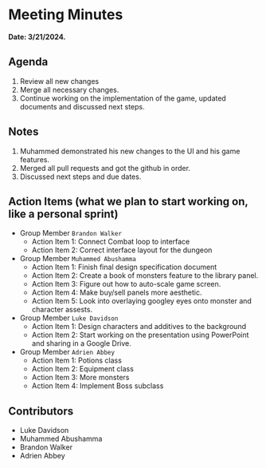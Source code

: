 # Meeting Minutes
**Date: 3/21/2024.**


## Agenda
1. Review all new changes
2. Merge all necessary changes.
4. Continue working on the implementation of the game, updated documents and discussed next steps.


## Notes
1. Muhammed demonstrated his new changes to the UI and his game features.
2. Merged all pull requests and got the github in order.
3. Discussed next steps and due dates.   

## Action Items (what we plan to start working on, like a personal sprint) 
* Group Member `Brandon Walker`
    * Action Item 1: Connect Combat loop to interface
    * Action Item 2: Correct interface layout for the dungeon
* Group Member `Muhammed Abushamma`
    * Action Item 1: Finish final design specification document
    * Action Item 2: Create a book of monsters feature to the library panel.
    * Action Item 3: Figure out how to auto-scale game screen.
    * Action Item 4: Make buy/sell panels more aesthetic.
    * Action Item 5: Look into overlaying googley eyes onto monster and character assests. 
* Group Member `Luke Davidson`
    * Action Item 1: Design characters and additives to the background
    * Action Item 2: Start working on the presentation using PowerPoint and sharing in a Google Drive.
* Group Member `Adrien Abbey`
    * Action Item 1: Potions class
    * Action Item 2: Equipment class
    * Action Item 3: More monsters
    * Action Item 4: Implement Boss subclass
  
## Contributors
* Luke Davidson
* Muhammed Abushamma
* Brandon Walker
* Adrien Abbey